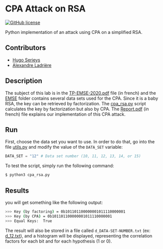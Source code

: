 # CPA Attack on RSA
[![GitHub license](https://img.shields.io/github/license/AlexandreLadriere/CPA-Attack-on-RSA.svg)](https://github.com/AlexandreLadriere/CPA-Attack-on-RSA/blob/master/LICENSE)

Python implementation of an attack using CPA on a simplified RSA.

## Contributors

- [Hugo Serieys]
- [Alexandre Ladrière]

## Description

The subject of this lab is in the [TP-EMSE-2020.pdf] file (in french) and the [EMSE] folder contains several data sets used for the CPA. Since it is a baby RSA, the key can be retrieved by factorization. The [cpa_rsa.py] script calculates the key by factorization but also by CPA.
The [Report.pdf] (in french) file explains our implementation of this CPA attack. 

## Run

First, choose the data set you want to use. In order to do that, go into the file [utils.py] and modify the value of the ```DATA_SET``` variable:
```python
DATA_SET = "12" # Data set number (10, 11, 12, 13, 14, or 15)
```

To test the script, simply run the following command:
```bash
$ python3 cpa_rsa.py
```

## Results

you will get something like the following output:
```bash
>>> Key (by factoring) = 0b101101100000001011110000001
>>> Key (by CPA) = 0b101101100000001011110000001
>>> Equal Keys:  True
```

The result will also be stored in a file called ```d_DATA-SET-NUMBER.txt``` (ex: [d_12.txt]), and a histogram will be displayed, representing the correlation factors for each bit and for each hypothesis (1 or 0).

  [TP-EMSE-2020.pdf]: <TP-EMSE-2020.pdf>
  [EMSE]: <./EMSE/>
  [cpa_rsa.py]: <cpa_rsa.py>
  [d_12.txt]: <d_12.txt>
  [utils.py]: <utils.py>
  [Report.pdf]: <Report.pdf>
  [Hugo Serieys]: <https://github.com/hugoseri>
  [Alexandre Ladrière]: <https://github.com/AlexandreLadriere>